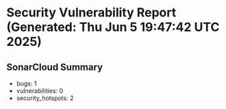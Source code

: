 # Security Vulnerability Report (Generated: Thu Jun  5 19:47:42 UTC 2025)


## SonarCloud Summary
* bugs: 1
* vulnerabilities: 0
* security_hotspots: 2
